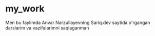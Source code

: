 # my_work
Men bu faylimda Anvar Narzullayevning Sariq.dev saytida o'rgangan darslarim va vazifalarimni saqlaganman
